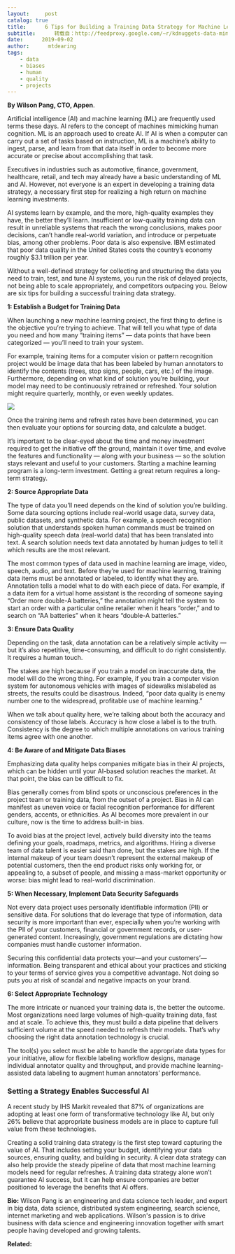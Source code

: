 ```yaml
---
layout:     post
catalog: true
title:      6 Tips for Building a Training Data Strategy for Machine Learning
subtitle:      转载自：http://feedproxy.google.com/~r/kdnuggets-data-mining-analytics/~3/eMjcmj7YvrU/6-tips-training-data-strategy-machine-learning.html
date:      2019-09-02
author:      mtdearing
tags:
    - data
    - biases
    - human
    - quality
    - projects
---
```


**By Wilson Pang, CTO, Appen**.

Artificial intelligence (AI) and machine learning (ML) are frequently used terms these days. AI refers to the concept of machines mimicking human cognition. ML is an approach used to create AI. If AI is when a computer can carry out a set of tasks based on instruction, ML is a machine’s ability to ingest, parse, and learn from that data itself in order to become more accurate or precise about accomplishing that task.

Executives in industries such as automotive, finance, government, healthcare, retail, and tech may already have a basic understanding of ML and AI. However, not everyone is an expert in developing a training data strategy, a necessary first step for realizing a high return on machine learning investments.

AI systems learn by example, and the more, high-quality examples they have, the better they’ll learn. Insufficient or low-quality training data can result in unreliable systems that reach the wrong conclusions, makes poor decisions, can’t handle real-world variation, and introduce or perpetuate bias, among other problems. Poor data is also expensive. IBM estimated that poor data quality in the United States costs the country’s economy roughly $3.1 trillion per year.

Without a well-defined strategy for collecting and structuring the data you need to train, test, and tune AI systems, you run the risk of delayed projects, not being able to scale appropriately, and competitors outpacing you. Below are six tips for building a successful training data strategy.

**1: Establish a Budget for Training Data**

When launching a new machine learning project, the first thing to define is the objective you’re trying to achieve. That will tell you what type of data you need and how many “training items” — data points that have been categorized — you’ll need to train your system.

For example, training items for a computer vision or pattern recognition project would be image data that has been labeled by human annotators to identify the contents (trees, stop signs, people, cars, etc.) of the image. Furthermore, depending on what kind of solution you’re building, your model may need to be continuously retrained or refreshed. Your solution might require quarterly, monthly, or even weekly updates.

![](https://www.kdnuggets.com/wp-content/uploads/Pang-fig1-appen-data-refresh-700.jpg)


Once the training items and refresh rates have been determined, you can then evaluate your options for sourcing data, and calculate a budget.

It’s important to be clear-eyed about the time and money investment required to get the initiative off the ground, maintain it over time, and evolve the features and functionality — along with your business — so the solution stays relevant and useful to your customers. Starting a machine learning program is a long-term investment. Getting a great return requires a long-term strategy.

**2: Source Appropriate Data**

The type of data you’ll need depends on the kind of solution you’re building. Some data sourcing options include real-world usage data, survey data, public datasets, and synthetic data. For example, a speech recognition solution that understands spoken human commands must be trained on high-quality speech data (real-world data) that has been translated into text. A search solution needs text data annotated by human judges to tell it which results are the most relevant.

The most common types of data used in machine learning are image, video, speech, audio, and text. Before they’re used for machine learning, training data items must be annotated or labeled, to identify what they are. Annotation tells a model what to do with each piece of data. For example, if a data item for a virtual home assistant is the recording of someone saying “Order more double-A batteries,” the annotation might tell the system to start an order with a particular online retailer when it hears “order,” and to search on “AA batteries” when it hears “double-A batteries.”

**3: Ensure Data Quality**

Depending on the task, data annotation can be a relatively simple activity — but it’s also repetitive, time-consuming, and difficult to do right consistently. It requires a human touch.

The stakes are high because if you train a model on inaccurate data, the model will do the wrong thing. For example, if you train a computer vision system for autonomous vehicles with images of sidewalks mislabeled as streets, the results could be disastrous. Indeed, “poor data quality is enemy number one to the widespread, profitable use of machine learning.”

When we talk about quality here, we’re talking about both the accuracy and consistency of those labels. Accuracy is how close a label is to the truth. Consistency is the degree to which multiple annotations on various training items agree with one another.

**4: Be Aware of and Mitigate Data Biases**

Emphasizing data quality helps companies mitigate bias in their AI projects, which can be hidden until your AI-based solution reaches the market. At that point, the bias can be difficult to fix.

Bias generally comes from blind spots or unconscious preferences in the project team or training data, from the outset of a project. Bias in AI can manifest as uneven voice or facial recognition performance for different genders, accents, or ethnicities. As AI becomes more prevalent in our culture, now is the time to address built-in bias.

To avoid bias at the project level, actively build diversity into the teams defining your goals, roadmaps, metrics, and algorithms. Hiring a diverse team of data talent is easier said than done, but the stakes are high. If the internal makeup of your team doesn’t represent the external makeup of potential customers, then the end product risks only working for, or appealing to, a subset of people, and missing a mass-market opportunity or worse: bias might lead to real-world discrimination.

**5: When Necessary, Implement Data Security Safeguards**

Not every data project uses personally identifiable information (PII) or sensitive data. For solutions that do leverage that type of information, data security is more important than ever, especially when you’re working with the PII of your customers, financial or government records, or user-generated content. Increasingly, government regulations are dictating how companies must handle customer information.

Securing this confidential data protects your—and your customers’—information. Being transparent and ethical about your practices and sticking to your terms of service gives you a competitive advantage. Not doing so puts you at risk of scandal and negative impacts on your brand.

**6: Select Appropriate Technology**

The more intricate or nuanced your training data is, the better the outcome. Most organizations need large volumes of high-quality training data, fast and at scale. To achieve this, they must build a data pipeline that delivers sufficient volume at the speed needed to refresh their models. That’s why choosing the right data annotation technology is crucial.

The tool(s) you select must be able to handle the appropriate data types for your initiative, allow for flexible labeling workflow designs, manage individual annotator quality and throughput, and provide machine learning-assisted data labeling to augment human annotators’ performance.

### **Setting a Strategy Enables Successful AI**

A recent study by IHS Markit revealed that 87% of organizations are adopting at least one form of transformative technology like AI, but only 26% believe that appropriate business models are in place to capture full value from these technologies.

Creating a solid training data strategy is the first step toward capturing the value of AI. That includes setting your budget, identifying your data sources, ensuring quality, and building in security. A clear data strategy can also help provide the steady pipeline of data that most machine learning models need for regular refreshes. A training data strategy alone won’t guarantee AI success, but it can help ensure companies are better positioned to leverage the benefits that AI offers.

**Bio:** Wilson Pang is an engineering and data science tech leader, and expert in big data, data science, distributed system engineering, search science, internet marketing and web applications. Wilson's passion is to drive business with data science and engineering innovation together with smart people having developed and growing talents.

**Related:**


